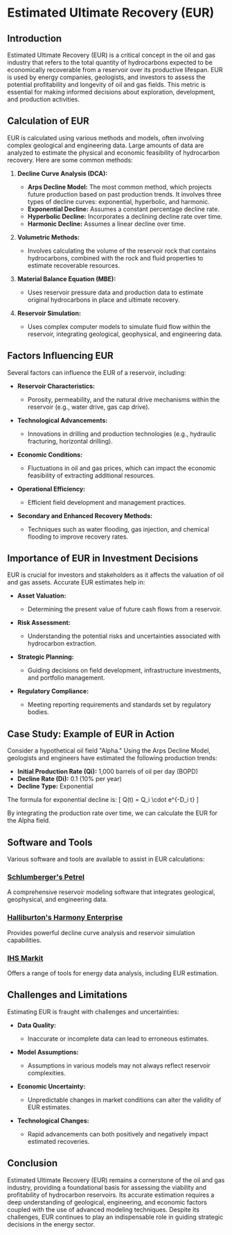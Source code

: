 # Estimated Ultimate Recovery (EUR)

## Introduction
Estimated Ultimate Recovery (EUR) is a critical concept in the oil and gas industry that refers to the total quantity of hydrocarbons expected to be economically recoverable from a reservoir over its productive lifespan. EUR is used by energy companies, geologists, and investors to assess the potential profitability and longevity of oil and gas fields. This metric is essential for making informed decisions about exploration, development, and production activities.

## Calculation of EUR
EUR is calculated using various methods and models, often involving complex geological and engineering data. Large amounts of data are analyzed to estimate the physical and economic feasibility of hydrocarbon recovery. Here are some common methods:

1. **Decline Curve Analysis (DCA):**
   - **Arps Decline Model:** The most common method, which projects future production based on past production trends. It involves three types of decline curves: exponential, hyperbolic, and harmonic.
   - **Exponential Decline:** Assumes a constant percentage decline rate.
   - **Hyperbolic Decline:** Incorporates a declining decline rate over time.
   - **Harmonic Decline:** Assumes a linear decline over time.

2. **Volumetric Methods:**
   - Involves calculating the volume of the reservoir rock that contains hydrocarbons, combined with the rock and fluid properties to estimate recoverable resources.

3. **Material Balance Equation (MBE):**
   - Uses reservoir pressure data and production data to estimate original hydrocarbons in place and ultimate recovery.

4. **Reservoir Simulation:**
   - Uses complex computer models to simulate fluid flow within the reservoir, integrating geological, geophysical, and engineering data.

## Factors Influencing EUR
Several factors can influence the EUR of a reservoir, including:

- **Reservoir Characteristics:**
  - Porosity, permeability, and the natural drive mechanisms within the reservoir (e.g., water drive, gas cap drive).

- **Technological Advancements:**
  - Innovations in drilling and production technologies (e.g., hydraulic fracturing, horizontal drilling).

- **Economic Conditions:**
  - Fluctuations in oil and gas prices, which can impact the economic feasibility of extracting additional resources.

- **Operational Efficiency:**
  - Efficient field development and management practices.

- **Secondary and Enhanced Recovery Methods:**
  - Techniques such as water flooding, gas injection, and chemical flooding to improve recovery rates.

## Importance of EUR in Investment Decisions
EUR is crucial for investors and stakeholders as it affects the valuation of oil and gas assets. Accurate EUR estimates help in:

- **Asset Valuation:**
  - Determining the present value of future cash flows from a reservoir.

- **Risk Assessment:**
  - Understanding the potential risks and uncertainties associated with hydrocarbon extraction.

- **Strategic Planning:**
  - Guiding decisions on field development, infrastructure investments, and portfolio management.

- **Regulatory Compliance:**
  - Meeting reporting requirements and standards set by regulatory bodies.

## Case Study: Example of EUR in Action
Consider a hypothetical oil field "Alpha." Using the Arps Decline Model, geologists and engineers have estimated the following production trends:

- **Initial Production Rate (Qi):** 1,000 barrels of oil per day (BOPD)
- **Decline Rate (Di):** 0.1 (10% per year)
- **Decline Type:** Exponential

The formula for exponential decline is:
\[ Q(t) = Q_i \cdot e^{-D_i t} \]

By integrating the production rate over time, we can calculate the EUR for the Alpha field.

## Software and Tools
Various software and tools are available to assist in EUR calculations:

### [Schlumberger's Petrel](https://www.software.slb.com/products/petrel)
A comprehensive reservoir modeling software that integrates geological, geophysical, and engineering data.

### [Halliburton's Harmony Enterprise](https://www.halliburton.com/en/harmony-enterprise)
Provides powerful decline curve analysis and reservoir simulation capabilities.

### [IHS Markit](https://ihsmarkit.com)
Offers a range of tools for energy data analysis, including EUR estimation.

## Challenges and Limitations
Estimating EUR is fraught with challenges and uncertainties:

- **Data Quality:**
  - Inaccurate or incomplete data can lead to erroneous estimates.
  
- **Model Assumptions:**
  - Assumptions in various models may not always reflect reservoir complexities.

- **Economic Uncertainty:**
  - Unpredictable changes in market conditions can alter the validity of EUR estimates.

- **Technological Changes:**
  - Rapid advancements can both positively and negatively impact estimated recoveries.

## Conclusion
Estimated Ultimate Recovery (EUR) remains a cornerstone of the oil and gas industry, providing a foundational basis for assessing the viability and profitability of hydrocarbon reservoirs. Its accurate estimation requires a deep understanding of geological, engineering, and economic factors coupled with the use of advanced modeling techniques. Despite its challenges, EUR continues to play an indispensable role in guiding strategic decisions in the energy sector.